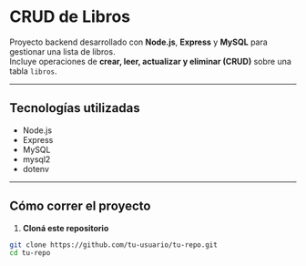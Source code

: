 # CRUD de Libros

Proyecto backend desarrollado con **Node.js**, **Express** y **MySQL** para gestionar una lista de libros.  
Incluye operaciones de **crear, leer, actualizar y eliminar (CRUD)** sobre una tabla `libros`.

---

## Tecnologías utilizadas

- Node.js
- Express
- MySQL
- mysql2
- dotenv

---

## Cómo correr el proyecto

1. **Cloná este repositorio**

```bash
git clone https://github.com/tu-usuario/tu-repo.git
cd tu-repo
